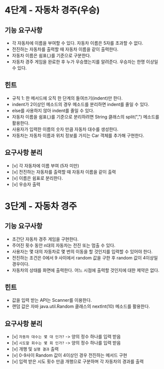 
# 4단계 - 자동차 경주(우승)

## 기능 요구사항

- 각 자동차에 이름을 부여할 수 있다. 자동차 이름은 5자를 초과할 수 없다.
- 전진하는 자동차를 출력할 때 자동차 이름을 같이 출력한다.
- 자동차 이름은 쉼표(,)를 기준으로 구분한다.
- 자동차 경주 게임을 완료한 후 누가 우승했는지를 알려준다. 우승자는 한명 이상일 수 있다.

## 힌트
- 규칙 1: 한 메서드에 오직 한 단계의 들여쓰기(indent)만 한다.
- indent가 2이상인 메소드의 경우 메소드를 분리하면 indent를 줄일 수 있다.
- else를 사용하지 않아 indent를 줄일 수 있다.
- 자동차 이름을 쉼표(,)를 기준으로 분리하려면 String 클래스의 split(",") 메소드를 활용한다.
- 사용자가 입력한 이름의 숫자 만큼 자동차 대수를 생성한다.
- 자동차는 자동차 이름과 위치 정보를 가지는 Car 객체를 추가해 구현한다.

## 요구사항 분리
- [v] 각 자동차에 이름 부여 (5자 미만)
- [v] 전진하는 자동차를 출력할 때 자동차 이름을 같이 출력
- [v] 이름은 쉼표로 분리한다.
- [v] 우승자 출력

# 3단계 - 자동차 경주

## 기능 요구사항

- 초간단 자동차 경주 게임을 구현한다.
- 주어진 횟수 동안 n대의 자동차는 전진 또는 멈출 수 있다.
- 사용자는 몇 대의 자동차로 몇 번의 이동을 할 것인지를 입력할 수 있어야 한다.
- 전진하는 조건은 0에서 9 사이에서 random 값을 구한 후 random 값이 4이상일 경우이다.
- 자동차의 상태를 화면에 출력한다. 어느 시점에 출력할 것인지에 대한 제약은 없다.

## 힌트
- 값을 입력 받는 API는 Scanner를 이용한다.
- 랜덤 값은 자바 java.util.Random 클래스의 nextInt(10) 메소드를 활용한다.

## 요구사항 분리
- [v] `자동차 대수는 몇 대 인가?` -> 양의 정수 하나를 입력 받음
- [v] `시도할 회수는 몇 회 인가?` -> 양의 정수 하나를 입력 받음
- [v] 개행 및 `실행 결과` 출력
- [v] 0-9사이 Random 값이 4이상인 경우 전진하는 메서드 구현
- [v] 입력 받은 시도 횟수 만큼 개행으로 구분하며 각 자동차의 경과를 출력